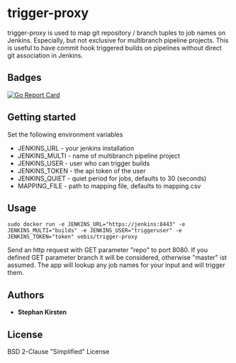# trigger-proxy

trigger-proxy is used to map git repository / branch tuples to job names on Jenkins. Especially, but not exclusive for multibranch pipeline projects.
This is useful to have commit hook triggered builds on pipelines without direct git association in Jenkins.

## Badges
[![Go Report Card](https://goreportcard.com/badge/github.com/vebis/trigger-proxy)](https://goreportcard.com/report/github.com/vebis/trigger-proxy)

## Getting started

Set the following environment variables

* JENKINS_URL - your jenkins installation
* JENKINS_MULTI - name of multibranch pipeline project
* JENKINS_USER - user who can trigger builds
* JENKINS_TOKEN - the api token of the user
* JENKINS_QUIET - quiet period for jobs, defaults to 30 (seconds)
* MAPPING_FILE - path to mapping file, defaults to mapping.csv

## Usage

```
sudo docker run -e JENKINS_URL="https://jenkins:8443" -e JENKINS_MULTI="builds" -e JENKINS_USER="triggeruser" -e JENKINS_TOKEN="token" vebis/trigger-proxy
```

Send an http request with GET parameter "repo" to port 8080. If you defined GET parameter branch it will be considered, otherwise "master" ist assumed.
The app will lookup any job names for your input and will trigger them.

## Authors
* **Stephan Kirsten**

## License

BSD 2-Clause "Simplified" License
